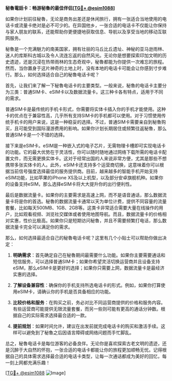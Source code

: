 **秘魯電話卡：畅游秘魯的最佳伴侣[[TG💪+ @esim1088](https://t.me/s/esim1088)]**

如果你计划前往秘魯，无论是商务出差还是休闲旅行，拥有一张适合当地使用的电话卡或流量卡绝对是必不可少的。在异国他乡，一张合适的电话卡不仅能让你保持与家人朋友的联系，还能帮助你更便捷地获取信息、导航以及享受当地的移动互联网服务。

秘魯是一个充满魅力的南美国家，拥有壮丽的马丘比丘遗址、神秘的亚马逊雨林、迷人的库斯科古城以及令人流连忘返的自然风光。无论你是想要探索印加文明的历史遗迹，还是沉浸在热带雨林的生态奇观中，秘魯都能为你提供一次难忘的旅程。然而，当你置身于这片神奇的土地上时，没有本地的电话卡可能会让你感到寸步难行。那么，如何选择适合自己的秘魯电话卡呢？

首先，让我们来了解一下秘魯电话卡的主要类型。一般来说，秘魯的电话卡主要分为三类：普通SIM卡、eSIM卡以及数据流量卡。这三种卡各有特点，适用于不同的需求。

普通SIM卡是最传统的手机卡形式，你需要将实体卡插入你的手机才能使用。这种卡的优点在于兼容性高，几乎所有支持SIM卡的手机都可以使用。对于习惯使用传统手机卡的用户来说，这是一种稳妥的选择。不过，普通SIM卡需要亲自到秘魯购买，且可能受到国际漫游费用的影响。如果你计划长期居住或频繁往返秘魯，那么普通SIM卡是一个不错的选择。

接下来是eSIM卡。eSIM是一种嵌入式的电子芯片，无需物理卡槽即可实现电话卡的功能。它的最大优势在于灵活性，你可以随时随地通过网络下载所需的电话卡配置文件，而无需更换实体卡。这对于经常出国的人来说非常方便，尤其是那些不想携带多张实体卡的人。此外，eSIM卡还支持多个运营商切换，这意味着你可以根据当前信号强度选择最佳的服务提供商。目前，越来越多的智能手机开始支持eSIM功能，比如苹果的iPhone XS及以上机型，以及部分安卓旗舰机种。如果你的设备支持eSIM，那么选择eSIM卡将大大提升你的出行便利性。

最后是数据流量卡。如果你的主要需求是高速上网，而不是语音通话，那么数据流量卡将是你的首选。秘魯的数据流量卡通常以天为单位计费，提供不同容量的流量套餐，比如每天500MB、1GB、2GB等。这类卡非常适合需要大量在线操作的用户，比如观看视频、浏览社交媒体或者使用地图导航。而且，数据流量卡的价格相对实惠，性价比极高。如果你只是短期访问秘魯，并且不需要频繁打电话，那么数据流量卡完全可以满足你的需求。

那么，如何选择最适合自己的秘魯电话卡呢？这里有几个小贴士可以帮助你做出决定：

1. **明确需求**：首先确定自己在秘魯期间最需要什么功能。如果你主要需要通话和短信服务，可以选择普通SIM卡；如果你希望灵活切换运营商并且设备支持eSIM，那么eSIM卡是更好的选择；如果你只需要上网，数据流量卡是最经济实惠的选择。

2. **了解设备兼容性**：确保你的手机支持所选电话卡的形式。例如，如果你打算使用eSIM卡，请确认你的手机是否具备相应的功能。

3. **比较价格和服务**：在购买之前，务必对比不同运营商提供的价格和服务内容。有些运营商可能提供无限流量套餐，而另一些则可能有更高的通话分钟数。根据自己的实际需求选择最合适的一款。

4. **提前规划**：如果时间允许，建议在出发前就完成电话卡的购买和激活手续。这样可以避免到了秘魯之后因语言障碍或网络问题而手忙脚乱。

总之，秘魯电话卡是每位游客的必备良伴。无论你是喜欢探索古老文明的遗迹，还是沉醉于大自然的怀抱，一张合适的电话卡都能让你的旅程更加顺畅无忧。记得根据自己的具体需求选择最合适的电话卡类型，让每一次通话都成为美好的回忆，每一刻上网都充满乐趣！

[[TG💪+ @esim1088](https://t.me/s/esim1088) ![Image](https://i.postimg.cc/4NQfJmqS/Snipaste-2025-05-13-00-14-12.png)]